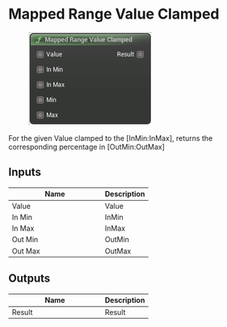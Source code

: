 # Mapped Range Value Clamped

<div align="left" data-full-width="false"><figure><img src="../../../../.gitbook/assets/mapped_range_value_clamped.png" alt=""><figcaption></figcaption></figure></div>

For the given Value clamped to the \[InMin:InMax], returns the corresponding percentage in \[OutMin:OutMax]

## Inputs

<table><thead><tr><th width="170">Name</th><th>Description</th></tr></thead><tbody><tr><td>Value</td><td>Value</td></tr><tr><td>In Min</td><td>InMin</td></tr><tr><td>In Max</td><td>InMax</td></tr><tr><td>Out Min</td><td>OutMin</td></tr><tr><td>Out Max</td><td>OutMax</td></tr></tbody></table>

## Outputs

<table><thead><tr><th width="170">Name</th><th>Description</th></tr></thead><tbody><tr><td>Result</td><td>Result</td></tr></tbody></table>
